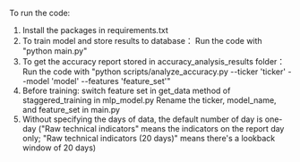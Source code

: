 To run the code:

1. Install the packages in requirements.txt
2. To train model and store results to database：
Run the code with "python main.py" 
3. To get the accuracy report stored in accuracy_analysis_results folder：
Run the code with "python scripts/analyze_accuracy.py --ticker 'ticker' --model 'model' --features 'feature_set'" 
4. Before training: switch feature set in get_data method of staggered_training in mlp_model.py
Rename the ticker, model_name, and feature_set in main.py
5. Without specifying the days of data, the default number of day is one-day 
("Raw technical indicators" means the indicators on the report day only; 
"Raw technical indicators (20 days)" means there's a lookback window of 20 days)
